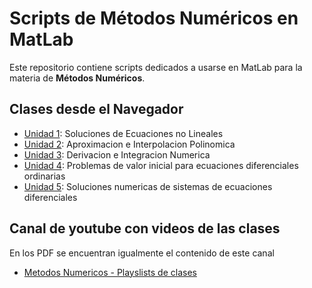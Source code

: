 # Scripts de Métodos Numéricos en MatLab

Este repositorio contiene scripts dedicados a usarse en MatLab para la materia de **Métodos Numéricos**.

## Clases desde el Navegador

- [Unidad 1](https://www.udbvirtual.edu.sv/materiales_didacticos/resource/assets/AMN941/impresos/UIA1.pdf): Soluciones de Ecuaciones no Lineales
- [Unidad 2](https://www.udbvirtual.edu.sv/materiales_didacticos/resource/assets/AMN941/impresos/UIA2.pdf): Aproximacion e Interpolacion Polinomica
- [Unidad 3](https://www.udbvirtual.edu.sv/materiales_didacticos/resource/assets/AMN941/impresos/UIA3.pdf): Derivacion e Integracion Numerica
- [Unidad 4](https://www.udbvirtual.edu.sv/materiales_didacticos/resource/assets/AMN941/impresos/UIA4.pdf): Problemas de valor inicial para ecuaciones diferenciales ordinarias
- [Unidad 5](https://www.udbvirtual.edu.sv/materiales_didacticos/resource/assets/AMN941/impresos/UIA5.pdf): Soluciones numericas de sistemas de ecuaciones diferenciales

## Canal de youtube con videos de las clases
En los PDF se encuentran igualmente el contenido de este canal
- [Metodos Numericos - Playslists de clases](https://www.youtube.com/@1410calderon/playlists)